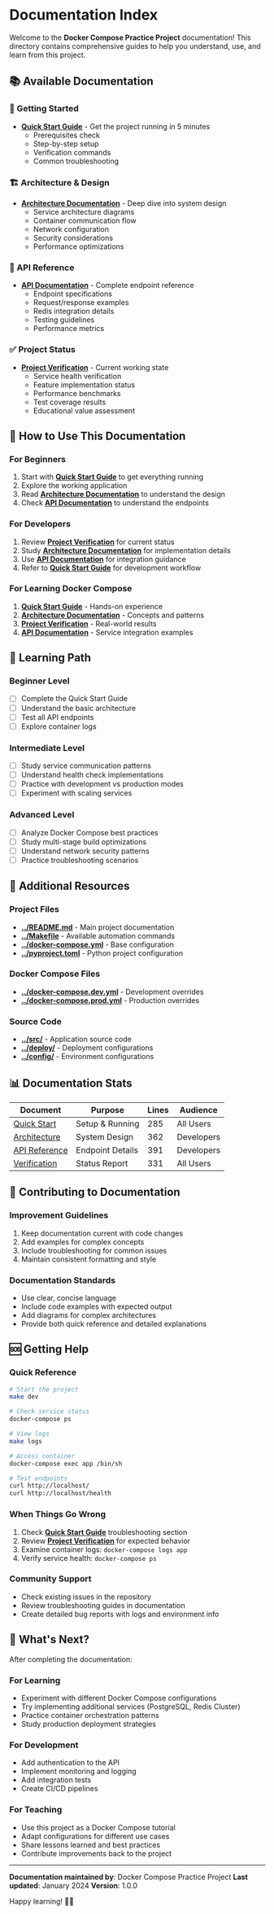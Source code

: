 # Documentation Index

Welcome to the **Docker Compose Practice Project** documentation! This directory contains comprehensive guides to help you understand, use, and learn from this project.

## 📚 Available Documentation

### 🚀 Getting Started
- **[Quick Start Guide](quick-start.md)** - Get the project running in 5 minutes
  - Prerequisites check
  - Step-by-step setup
  - Verification commands
  - Common troubleshooting

### 🏗️ Architecture & Design
- **[Architecture Documentation](architecture.md)** - Deep dive into system design
  - Service architecture diagrams
  - Container communication flow
  - Network configuration
  - Security considerations
  - Performance optimizations

### 🔌 API Reference
- **[API Documentation](api.md)** - Complete endpoint reference
  - Endpoint specifications
  - Request/response examples
  - Redis integration details
  - Testing guidelines
  - Performance metrics

### ✅ Project Status
- **[Project Verification](PROJECT_VERIFICATION.md)** - Current working state
  - Service health verification
  - Feature implementation status
  - Performance benchmarks
  - Test coverage results
  - Educational value assessment

## 📖 How to Use This Documentation

### For Beginners
1. Start with **[Quick Start Guide](quick-start.md)** to get everything running
2. Explore the working application
3. Read **[Architecture Documentation](architecture.md)** to understand the design
4. Check **[API Documentation](api.md)** to understand the endpoints

### For Developers
1. Review **[Project Verification](PROJECT_VERIFICATION.md)** for current status
2. Study **[Architecture Documentation](architecture.md)** for implementation details
3. Use **[API Documentation](api.md)** for integration guidance
4. Refer to **[Quick Start Guide](quick-start.md)** for development workflow

### For Learning Docker Compose
1. **[Quick Start Guide](quick-start.md)** - Hands-on experience
2. **[Architecture Documentation](architecture.md)** - Concepts and patterns
3. **[Project Verification](PROJECT_VERIFICATION.md)** - Real-world results
4. **[API Documentation](api.md)** - Service integration examples

## 🎯 Learning Path

### Beginner Level
- [ ] Complete the Quick Start Guide
- [ ] Understand the basic architecture
- [ ] Test all API endpoints
- [ ] Explore container logs

### Intermediate Level
- [ ] Study service communication patterns
- [ ] Understand health check implementations
- [ ] Practice with development vs production modes
- [ ] Experiment with scaling services

### Advanced Level
- [ ] Analyze Docker Compose best practices
- [ ] Study multi-stage build optimizations
- [ ] Understand network security patterns
- [ ] Practice troubleshooting scenarios

## 🔧 Additional Resources

### Project Files
- **[../README.md](../README.md)** - Main project documentation
- **[../Makefile](../Makefile)** - Available automation commands
- **[../docker-compose.yml](../docker-compose.yml)** - Base configuration
- **[../pyproject.toml](../pyproject.toml)** - Python project configuration

### Docker Compose Files
- **[../docker-compose.dev.yml](../docker-compose.dev.yml)** - Development overrides
- **[../docker-compose.prod.yml](../docker-compose.prod.yml)** - Production overrides

### Source Code
- **[../src/](../src/)** - Application source code
- **[../deploy/](../deploy/)** - Deployment configurations
- **[../config/](../config/)** - Environment configurations

## 📊 Documentation Stats

| Document | Purpose | Lines | Audience |
|----------|---------|-------|----------|
| [Quick Start](quick-start.md) | Setup & Running | 285 | All Users |
| [Architecture](architecture.md) | System Design | 362 | Developers |
| [API Reference](api.md) | Endpoint Details | 391 | Developers |
| [Verification](PROJECT_VERIFICATION.md) | Status Report | 331 | All Users |

## 🤝 Contributing to Documentation

### Improvement Guidelines
1. Keep documentation current with code changes
2. Add examples for complex concepts
3. Include troubleshooting for common issues
4. Maintain consistent formatting and style

### Documentation Standards
- Use clear, concise language
- Include code examples with expected output
- Add diagrams for complex architectures
- Provide both quick reference and detailed explanations

## 🆘 Getting Help

### Quick Reference
```bash
# Start the project
make dev

# Check service status
docker-compose ps

# View logs
make logs

# Access container
docker-compose exec app /bin/sh

# Test endpoints
curl http://localhost/
curl http://localhost/health
```

### When Things Go Wrong
1. Check **[Quick Start Guide](quick-start.md)** troubleshooting section
2. Review **[Project Verification](PROJECT_VERIFICATION.md)** for expected behavior
3. Examine container logs: `docker-compose logs app`
4. Verify service health: `docker-compose ps`

### Community Support
- Check existing issues in the repository
- Review troubleshooting guides in documentation
- Create detailed bug reports with logs and environment info

## 🎉 What's Next?

After completing the documentation:

### For Learning
- Experiment with different Docker Compose configurations
- Try implementing additional services (PostgreSQL, Redis Cluster)
- Practice container orchestration patterns
- Study production deployment strategies

### For Development
- Add authentication to the API
- Implement monitoring and logging
- Add integration tests
- Create CI/CD pipelines

### For Teaching
- Use this project as a Docker Compose tutorial
- Adapt configurations for different use cases
- Share lessons learned and best practices
- Contribute improvements back to the project

---

**Documentation maintained by**: Docker Compose Practice Project
**Last updated**: January 2024
**Version**: 1.0.0

Happy learning! 🐳🚀
